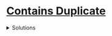 # [Contains Duplicate](https://leetcode.com/problems/contains-duplicate/)

<details>
<summary> Solutions </summary>

### Approach

Since the numbers do **not** have any special constraint, we will need to use extra memory or use
nested loops to keep track of the occurrences.

Here I've only add the set based solution

```c++
bool containsDuplicate(vector<int>& nums) {
    // linear in time and space complexity
        unordered_set<int> s;
        for(int num : nums)
        {
            if(!s.insert(num).second)
                return true;
        }
        return false;
    }
```

</details>
